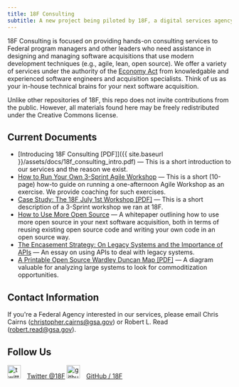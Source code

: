 ```yaml
---
title: 18F Consulting
subtitle: A new project being piloted by 18F, a digital services agency and technology incubator within the General Services Administration.
---
```


18F Consulting is focused on providing hands-on consulting services to Federal program managers and other leaders who need assistance in designing and managing software acquisitions that use modern development techniques (e.g., agile, lean, open source). We offer a variety of services under the authority of the [Economy Act](http://www.acquisition.gov/far/html/Subpart%2017_5.html) from knowledgable and experienced software engineers and acquisition specialists. Think of us as your in-house technical brains for your next software acquisition.

Unlike other repositories of 18F, this repo does not invite contributions from the public. However, all materials found here may be freely redistributed under the Creative Commons license.

## Current Documents

- [Introducing 18F Consulting [PDF]]({{ site.baseurl }}/assets/docs/18f_consulting_intro.pdf) — This is a short introduction to our services and the reason we exist.
- [How to Run Your Own 3-Sprint Agile Workshop](https://18f.gsa.gov/2014/10/21/how-to-run-your-own-3-sprint-agile-workshop/) — This is a short (10-page) how-to guide on running a one-afternoon Agile Workshop as an exercise. We provide coaching for such exercises.
- [Case Study: The 18F July 1st Workshop [PDF]](http://18f.github.io/consulting/docs/18f_agile_workshop_case_study_july_1st.pdf) — This is a short description of a 3-Sprint workshop we ran at 18F.
- [How to Use More Open Source](https://18f.gsa.gov/2014/11/26/how-to-use-more-open-source/) — A whitepaper outlining how to use more open source in your next software acquisition, both in terms of reusing existing open source code and writing your own code in an open source way.
- [The Encasement Strategy: On Legacy Systems and the Importance of APIs](https://18f.gsa.gov/2014/09/08/the-encasement-strategy-on-legacy-systems-and-the/) — An essay on using APIs to deal with legacy systems.
- [A Printable Open Source Wardley Duncan Map [PDF]](http://18f.github.io/consulting/docs/open_source_wardley_duncan_map_printable.pdf) — A diagram valuable for analyzing large systems to look for commoditization opportunities.

## Contact Information

If you're a Federal Agency interested in our services, please email Chris Cairns ([christopher.cairns@gsa.gov](mailto:christopher.cairns@gsa.gov)) or Robert L. Read ([robert.read@gsa.gov](mailto:robert.read@gsa.gov)).

## Follow Us

<img src="{{ site.baseurl }}/assets/img/twitter.svg" alt="twitter" width="30" style="margin:0 10px 0 0"> [Twitter @18F](https://twitter.com/18F)
<img src="{{ site.baseurl }}/assets/img/github.svg" alt="github" width="30" style="margin:0 10px 0 0"> [GitHub / 18F](https://github.com/18F)
